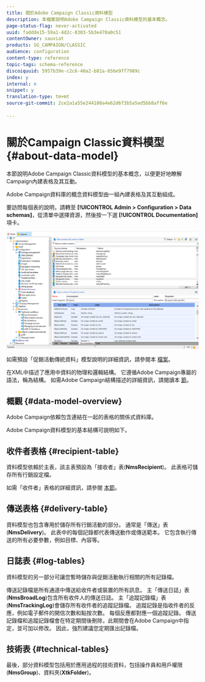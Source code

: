 ```yaml
---
title: 關於Adobe Campaign Classic資料模型
description: 本檔案說明Adobe Campaign Classic資料模型的基本概念。
page-status-flag: never-activated
uuid: faddde15-59a1-4d2c-8303-5b3e470a0c51
contentOwner: sauviat
products: SG_CAMPAIGN/CLASSIC
audience: configuration
content-type: reference
topic-tags: schema-reference
discoiquuid: 5957b39e-c2c6-40a2-b81a-656e9ff7989c
index: y
internal: n
snippet: y
translation-type: tm+mt
source-git-commit: 2ce2a1a55e244180a4e62d6f3b5a5ed5bb8aff6e

---
```



# 關於Campaign Classic資料模型{#about-data-model}

本節說明Adobe Campaign Classic資料模型的基本概念，以便更好地瞭解Campaign內建表格及其互動。

Adobe Campaign資料庫的概念資料模型由一組內建表格及其互動組成。

要訪問每個表的說明，請轉至 **[!UICONTROL Admin > Configuration > Data schemas]**，從清單中選擇資源，然後按一下選 **[!UICONTROL Documentation]** 項卡。

![](assets/data-model_documentation-tab.png)

如需預設「促銷活動傳統資料」模型說明的詳細資訊，請參閱本 [檔案](https://final-docs.campaign.adobe.com/doc/AC/en/technicalResources/_Datamodel_Description_of_the_main_tables.html)。

在XML中描述了應用中資料的物理和邏輯結構。 它遵循Adobe Campaign專屬的語法，稱為結構。 如需Adobe Campaign結構描述的詳細資訊，請閱讀本 [節](../../configuration/using/about-schema-reference.md)。

## 概觀 {#data-model-overview}

Adobe Campaign依賴包含連結在一起的表格的關係式資料庫。

Adobe Campaign資料模型的基本結構可說明如下。

## 收件者表格 {#recipient-table}

資料模型依賴於主表，該主表預設為「接收者」表(**NmsRecipient**)。 此表格可儲存所有行銷設定檔。

如需「收件者」表格的詳細資訊，請參閱 [本節](../../configuration/using/default-recipient-table.md)。

## 傳送表格 {#delivery-table}

資料模型也包含專用於儲存所有行銷活動的部分。 通常是「傳送」表(**NmsDelivery**)。 此表中的每個記錄都代表傳送動作或傳送範本。 它包含執行傳送的所有必要參數，例如目標、內容等。

## 日誌表 {#log-tables}

資料模型的另一部分可讓您暫時儲存與促銷活動執行相關的所有記錄檔。

傳送記錄檔是所有通道中傳送給收件者或裝置的所有訊息。 主「傳送日誌」表(**NmsBroadLog**)包含所有收件人的傳送日誌。
主「追蹤記錄檔」表(**NmsTrackingLog**)會儲存所有收件者的追蹤記錄檔。 追蹤記錄是指收件者的反應，例如電子郵件的開信次數和點按次數。 每個反應都對應一個追蹤記錄。
傳送記錄檔和追蹤記錄檔會在特定期間後刪除，此期間會在Adobe Campaign中指定，並可加以修改。 因此，強烈建議您定期匯出記錄檔。

## 技術表 {#technical-tables}

最後，部分資料模型包括用於應用過程的技術資料，包括操作員和用戶權限(**NmsGroup**)、資料夾(**XtkFolder**)。